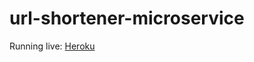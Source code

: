 # url-shortener-microservice
Running live: [Heroku](https://url-shortener-mircroservice.herokuapp.com/new/https%3A%2F%2Fwww.google.ca%2F)
